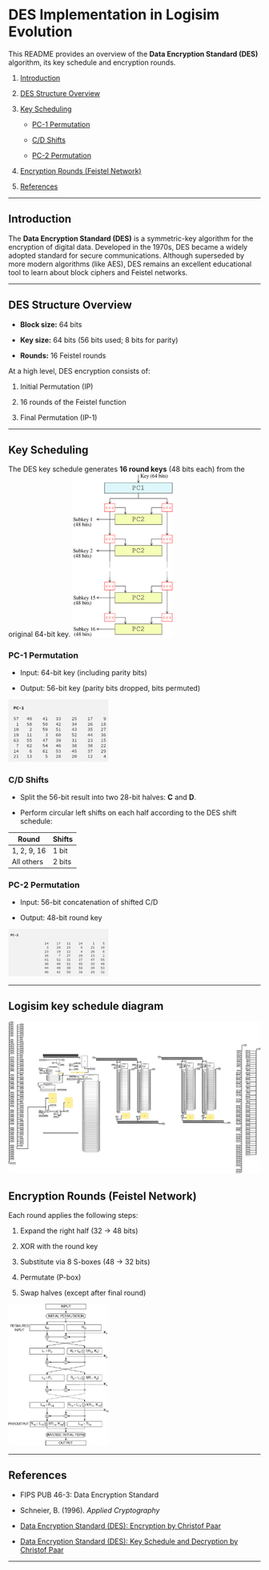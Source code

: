 # DES Implementation in Logisim Evolution

  

This README provides an overview of the **Data Encryption Standard (DES)** algorithm, its key schedule and encryption rounds.



1. [Introduction](#introduction)

2. [DES Structure Overview](#des-structure-overview)

3. [Key Scheduling](#key-scheduling)

  

    * [PC-1 Permutation](#pc-1-permutation)

    * [C/D Shifts](#cd-shifts)

    * [PC-2 Permutation](#pc-2-permutation)

4. [Encryption Rounds (Feistel Network)](#encryption-rounds-feistel-network)

6. [References](#references)

  

---

  

## Introduction

  

The **Data Encryption Standard (DES)** is a symmetric-key algorithm for the encryption of digital data. Developed in the 1970s, DES became a widely adopted standard for secure communications. Although superseded by more modern algorithms (like AES), DES remains an excellent educational tool to learn about block ciphers and Feistel networks.

  

---

  

## DES Structure Overview

  

* **Block size:** 64 bits

* **Key size:** 64 bits (56 bits used; 8 bits for parity)

* **Rounds:** 16 Feistel rounds

  

At a high level, DES encryption consists of:

  

1. Initial Permutation (IP)

2. 16 rounds of the Feistel function

3. Final Permutation (IP-1)

  

---

  

## Key Scheduling

  

The DES key schedule generates **16 round keys** (48 bits each) from the original 64-bit key.
<img src="images/DES-key-schedule.png" alt="DES-key-schedule.png" width="200"/>
  

### PC-1 Permutation

  

* Input: 64-bit key (including parity bits)

* Output: 56-bit key (parity bits dropped, bits permuted)

  

<img src="images/PC1.png" alt="PC 1" width="200"/>

  

### C/D Shifts

  

* Split the 56-bit result into two 28-bit halves: **C** and **D**.

* Perform circular left shifts on each half according to the DES shift schedule:

  

| Round | Shifts |
| ----------- | ------ |
| 1, 2, 9, 16 | 1 bit |
| All others | 2 bits |

  

  

### PC-2 Permutation

  

* Input: 56-bit concatenation of shifted C/D

* Output: 48-bit round key

  

  

<img src="images/PC2.png" alt="PC 2" width="200"/>

  

---
## Logisim key schedule diagram
<img src="images/Logisim-DES-key-schedule.png" alt="Logisim-DES-key-schedule.png"/>
  

## Encryption Rounds (Feistel Network)

  

Each round applies the following steps:

  

1. Expand the right half (32 → 48 bits)

2. XOR with the round key

3. Substitute via 8 S-boxes (48 → 32 bits)

4. Permutate (P-box)

5. Swap halves (except after final round)

  


  

<img src="images/DES.png" alt="DES" width="200"/>

  

---

  

## References

  

* FIPS PUB 46-3: Data Encryption Standard

* Schneier, B. (1996). *Applied Cryptography*

* [Data Encryption Standard (DES): Encryption by Christof Paar](https://www.youtube.com/watch?v=kPBJIhpcZgE)

* [Data Encryption Standard (DES): Key Schedule and Decryption by Christof Paar](https://www.youtube.com/watch?v=l-7YW06BFNs)

  

---